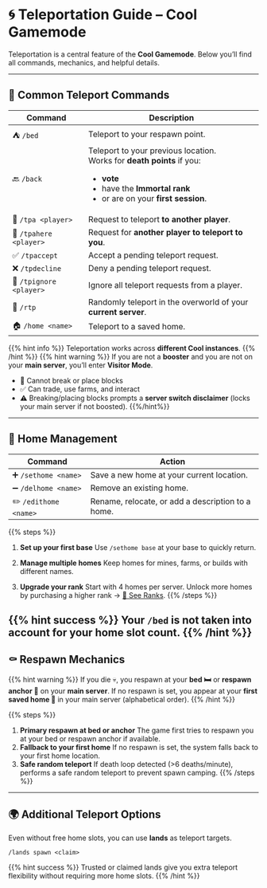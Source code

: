 # 🌀 Teleportation Guide – Cool Gamemode

Teleportation is a central feature of the **Cool Gamemode**. Below you’ll find all commands, mechanics, and helpful details.

---

## 🧭 Common Teleport Commands

| Command                 | Description                                                                                                                                   |
| ----------------------- | --------------------------------------------------------------------------------------------------------------------------------------------- |
| ⛺ `/bed`                | Teleport to your respawn point.                                                                                                               |
| 🔙 `/back`              | Teleport to your previous location.<br>Works for **death points** if you:<ul><li>**vote**</li><li>have the **Immortal rank**</li><li>or are on your **first session**.</li> |
| 👣 `/tpa <player>`      | Request to teleport **to another player**.                                                                                                    |
| 🧲 `/tpahere <player>`  | Request for **another player to teleport to you**.                                                                                            |
| ✅ `/tpaccept`           | Accept a pending teleport request.                                                                                                            |
| ❌ `/tpdecline`          | Deny a pending teleport request.                                                                                                              |
| 🚫 `/tpignore <player>` | Ignore all teleport requests from a player.                                                                                                   |
| 🎲 `/rtp`               | Randomly teleport in the overworld of your **current server**.                                                                                |
| 🏠 `/home <name>`       | Teleport to a saved home.                                                                                                                     |


{{% hint info %}}
Teleportation works across **different Cool instances**.
{{% /hint %}}
{{% hint warning %}}
If you are not a **booster** and you are not on your **main server**, you’ll enter **Visitor Mode**.

* 🚫 Cannot break or place blocks
* ✅ Can trade, use farms, and interact
* ⚠️ Breaking/placing blocks prompts a **server switch disclaimer** (locks your main server if not boosted).
{{%/hint%}}

---

## 🏡 Home Management

| Command               | Action                                            |
| --------------------- | ------------------------------------------------- |
| ➕ `/sethome <name>`   | Save a new home at your current location.         |
| ➖ `/delhome <name>`   | Remove an existing home.                          |
| ✏️ `/edithome <name>` | Rename, relocate, or add a description to a home. |

{{% steps %}}

1. **Set up your first base**
   Use `/sethome base` at your base to quickly return.

2. **Manage multiple homes**
   Keep homes for mines, farms, or builds with different names.

3. **Upgrade your rank**
   Start with 4 homes per server. Unlock more homes by purchasing a higher rank → [🌟 See Ranks](http://purevanilla.co/shop/cool).
{{% /steps %}}

{{% hint success %}}
Your ``/bed`` is not taken into account for your home slot count.
{{% /hint %}}
---

## ⚰️ Respawn Mechanics

{{% hint warning %}}
If you die 💀, you respawn at your **bed 🛏️** or **respawn anchor 🔗** on your **main server**.
If no respawn is set, you appear at your **first saved home 🏡** in your main server (alphabetical order).
{{% /hint %}}

{{% steps %}}
1. **Primary respawn at bed or anchor**
   The game first tries to respawn you at your bed or respawn anchor if available.
2. **Fallback to your first home**
   If no respawn is set, the system falls back to your first home location.
3. **Safe random teleport**
   If death loop detected (>6 deaths/minute), performs a safe random teleport to prevent spawn camping.
{{% /steps %}}

---

## 🌍 Additional Teleport Options

Even without free home slots, you can use **lands** as teleport targets.

```
/lands spawn <claim>
```

{{% hint success %}}
Trusted or claimed lands give you extra teleport flexibility without requiring more home slots.
{{% /hint %}}
